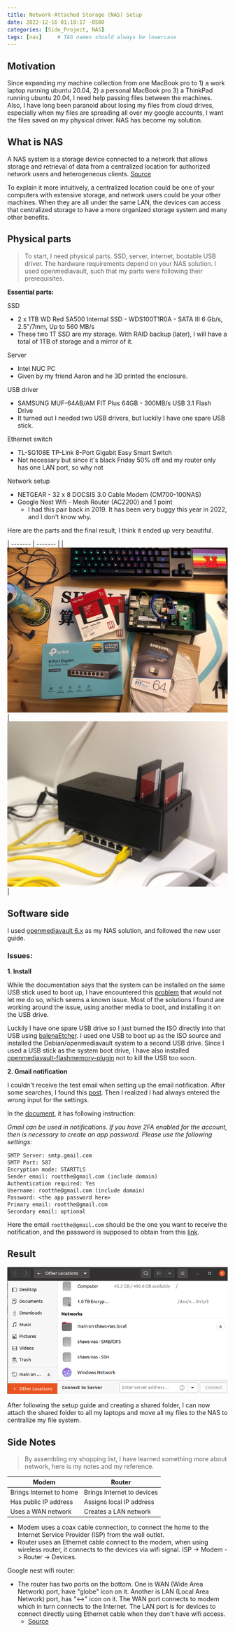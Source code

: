 ```yaml
---
title: Network-Attached Storage (NAS) Setup
date: 2022-12-16 01:10:17 -0500
categories: [Side_Project, NAS]
tags: [nas]     # TAG names should always be lowercase
---
```

## Motivation

Since expanding my machine collection from one MacBook pro to 1) a work laptop running ubuntu 20.04, 2) a personal MacBook pro 3) a ThinkPad running ubuntu 20.04, I need help passing files between the machines. Also, I have long been paranoid about losing my files from cloud drives, especially when my files are spreading all over my google accounts, I want the files saved on my physical driver. NAS has become my solution.

## What is NAS
A NAS system is a storage device connected to a network that allows storage and retrieval of data from a centralized location for authorized network users and heterogeneous clients. [Source](https://www.seagate.com/blog/what-is-nas-master-ti/#:~:text=A%20NAS%20system%20is%20a%20storage%20device%20connected%20to%20a%20network%20that%20allows%20storage%20and%20retrieval%20of%20data%20from%20a%20centralized%20location%20for%20authorized%20network%20users%20and%20heterogeneous%20clients.)

To explain it more intuitively, a centralized location could be one of your computers with extensive storage, and network users could be your other machines. When they are all under the same LAN, the devices can access that centralized storage to have a more organized storage system and many other benefits.

## Physical parts
> To start, I need physical parts. SSD, server, internet, bootable USB driver. The hardware requirements depend on your NAS solution. I used openmediavault, such that my parts were following their prerequisites.

**Essential parts:**

SSD
- 2 x 1TB WD Red SA500 Internal SSD - WDS100T1R0A - SATA III 6 Gb/s, 2.5"/7mm, Up to 560 MB/s
- These two 1T SSD are my storage. With RAID backup (later), I will have a total of 1TB of storage and a mirror of it.

Server
- Intel NUC PC
- Given by my friend Aaron and he 3D printed the enclosure.

USB driver
- SAMSUNG MUF-64AB/AM FIT Plus 64GB - 300MB/s USB 3.1 Flash Drive
- It turned out I needed two USB drivers, but luckily I have one spare USB stick.

Ethernet switch
- TL-SG108E TP-Link 8-Port Gigabit Easy Smart Switch
- Not necessary but since it's black Friday 50% off and my router only has one LAN port, so why not

Network setup
- NETGEAR - 32 x 8 DOCSIS 3.0 Cable Modem (CM700-100NAS)
- Google Nest Wifi - Mesh Router (AC2200) and 1 point 
  - I had this pair back in 2019. It has been very buggy this year in 2022, and I don't know why.

Here are the parts and the final result, I think it ended up very beautiful.

| ------- | ------- |
|![](/assets/figures/2022-12-15-NAS-setup01.jpg)|![](/assets/figures/2022-12-15-NAS-setup02.jpg)|


## Software side

I used [openmediavault 6.x](https://docs.openmediavault.org/en/6.x/index.html) as my NAS solution, and followed the new user guide.

### Issues:
**1. Install**

While the documentation says that the system can be installed on the same USB stick used to boot up, I have encountered this [problem](https://www.reddit.com/r/OpenMediaVault/comments/9a320r/installation_error_failed_to_create_a_file_system/) that would not let me do so, which seems a known issue. Most of the solutions I found are working around the issue, using another media to boot, and installing it on the USB drive.

Luckily I have one spare USB drive so I just burned the ISO directly into that USB using [balenaEtcher](https://www.balena.io/etcher/). I used one USB to boot up as the ISO source and installed the Debian/openmediavault system to a second USB drive.
Since I used a USB stick as the system boot drive, I have also installed [openmediavault-flashmemory-plugin](https://forum.openmediavault.org/index.php?thread/41517-how-to-use-the-openmediavault-flashmemory-plugin/) not to kill the USB too soon.

**2. Gmail notification**

I couldn't receive the test email when setting up the email notification. After some searches, I found this [post](https://forum.openmediavault.org/index.php?thread/31838-postfix-ssl-tls-wrong-version-for-gmail-notifications/&postID=273428#post273428). Then I realized I had always entered the wrong input for the settings.

In the [document](https://docs.openmediavault.org/en/5.x/administration/general/notifications.html#gmail), it has following instruction:

*Gmail can be used in notifications. If you have 2FA enabled for the account, then is necessary to create an app password. Please use the following settings:*
```
SMTP Server: smtp.gmail.com
SMTP Port: 587
Encryption mode: STARTTLS
Sender email: rootthe@gmail.com (include domain)
Authentication required: Yes
Username: rootthe@gmail.com (include domain)
Password: <the app password here>
Primary email: rootthe@gmail.com
Secondary email: optional
```
Here the email `rootthe@gmail.com` should be the one you want to receive the notification, and the password is supposed to obtain from this [link](https://myaccount.google.com/apppasswords).

## Result
![](/assets/figures/2022-12-15-NAS-setup03.png)

After following the setup guide and creating a shared folder, I can now attach the shared folder to all my laptops and move all my files to the NAS to centralize my file system.

## Side Notes
> By assembling my shopping list, I have learned something more about network, here is my notes and my reference.

| Modem | Router |
| ------- | ------- |
| Brings Internet to home |Brings Internet to devices  |
| Has public IP address | Assigns local IP address |
| Uses a WAN network  | Creates a LAN network |

- Modem uses a coax cable connection, to connect the home to the Internet Service Provider (ISP) from the wall outlet. 
- Router uses an Ethernet cable connect to the modem, when using wireless router, it connects to the devices via wifi signal. ISP -> Modem -> Router -> Devices.


Google nest wifi router:
- The router has two ports on the bottom. One is WAN (Wide Area Network) port, have "globe" icon on it. Another is LAN (Local Area Network) port, has "<->" icon on it. The WAN port connects to modem which in turn connects to the Internet. The LAN port is for devices to connect directly using Ethernet cable when they don't have wifi access. 
  - [Source](https://www.googlenestcommunity.com/t5/Nest-Wifi/Goggle-Nest-Wi-Fi-says-2-ethernet-ports-Is-one-for-receiving-and/m-p/5205#:~:text=Yes%20%E2%80%93%20there%20are%20two%20Ethernet,%22%22%20icon.)

